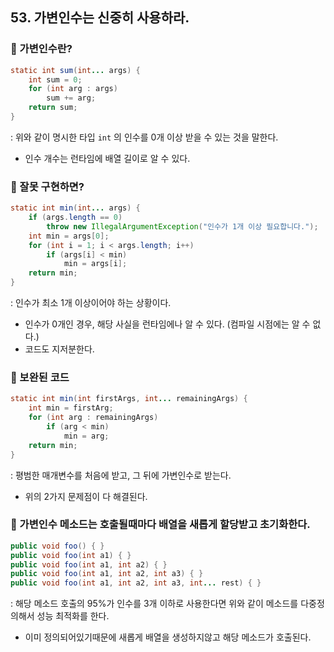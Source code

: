 ## 53. 가변인수는 신중히 사용하라.

### 🌳 가변인수란?

```java
static int sum(int... args) {
    int sum = 0;
    for (int arg : args) 
        sum += arg;
    return sum;
}
```

: 위와 같이 명시한 타입 `int` 의 인수를 0개 이상 받을 수 있는 것을 말한다.

- 인수 개수는 런타임에 배열 길이로 알 수 있다.

### 🌳 잘못 구현하면?

```java
static int min(int... args) {
    if (args.length == 0)
        throw new IllegalArgumentException("인수가 1개 이상 필요합니다.");
    int min = args[0];
    for (int i = 1; i < args.length; i++)
        if (args[i] < min)
            min = args[i];
    return min;
}
```

: 인수가 최소 1개 이상이어야 하는 상황이다.

- 인수가 0개인 경우, 해당 사실을 런타임에나 알 수 있다. (컴파일 시점에는 알 수 없다.)
- 코드도 지저분한다.

### 🌳 보완된 코드

```java
static int min(int firstArgs, int... remainingArgs) {
    int min = firstArg;
    for (int arg : remainingArgs)
        if (arg < min)
            min = arg;
    return min;
}
```

: 평범한 매개변수를 처음에 받고, 그 뒤에 가변인수로 받는다.

- 위의 2가지 문제점이 다 해결된다.

### 🌳 가변인수 메소드는 호출될때마다 배열을 새롭게 할당받고 초기화한다.

```java
public void foo() { }
public void foo(int a1) { }
public void foo(int a1, int a2) { }
public void foo(int a1, int a2, int a3) { }
public void foo(int a1, int a2, int a3, int... rest) { }
```

: 해당 메소드 호출의 95%가 인수를 3개 이하로 사용한다면 위와 같이 메소드를 다중정의해서 성능 최적화를 한다.

- 이미 정의되어있기때문에 새롭게 배열을 생성하지않고 해당 메소드가 호출된다.
